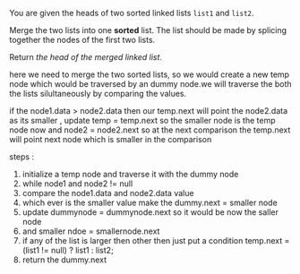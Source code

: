 

You are given the heads of two sorted linked lists `list1` and `list2`.

Merge the two lists into one **sorted** list. The list should be made by splicing together the nodes of the first two lists.

Return _the head of the merged linked list_.

here we need to merge the two sorted lists, so we would create a new temp node which would be traversed by an dummy node.we will traverse the both the lists silultaneously by comparing the values.

if the node1.data > node2.data then our temp.next will point the node2.data as its smaller , update temp = temp.next so the smaller node is the temp node now and node2 = node2.next so at the next comparison the temp.next will point next node which is smaller in the comparison

steps :

1. initialize a temp node and traverse it with the dummy node
2. while node1 and node2 != null
3. compare the node1.data and node2.data value
4. which ever is the smaller value make the dummy.next = smaller node 
5. update dummynode = dummynode.next so it would be now the saller node 
6. and smaller ndoe = smallernode.next
7. if any of the list is larger then other then just put a condition temp.next = (list1 != null) ? list1 : list2;
8. return the dummy.next